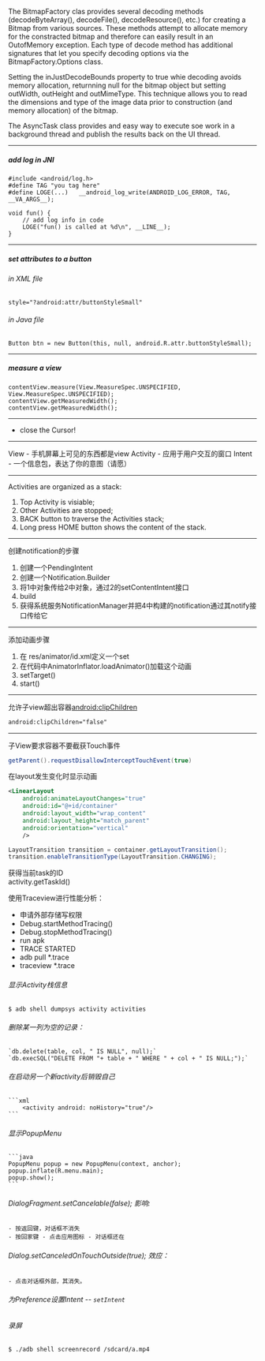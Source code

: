 The BitmapFactory clas provides several decoding methods (decodeByteArray(), decodeFile(), decodeResource(), etc.) for creating a Bitmap from various sources. These methods attempt to allocate memory for the constracted bitmap and therefore can easily result in an OutofMemory exception.
Each type of decode method has additional signatures that let you specify decoding options via the BitmapFactory.Options class.

Setting the inJustDecodeBounds property to true whie decoding avoids memory allocation, returnning null for the bitmap object but setting outWidth, outHeight and outMimeType. This technique allows you to read the dimensions and type of the image data prior to construction (and memory allocation) of the bitmap.

The AsyncTask class provides and easy way to execute soe work in a background thread and publish the results back on the UI thread.

---

##### add log in JNI
	#include <android/log.h>
	#define TAG "you tag here"
	#define LOGE(...)	__android_log_write(ANDROID_LOG_ERROR, TAG, __VA_ARGS__);
	
	void fun() {
		// add log info in code
		LOGE("fun() is called at %d\n", __LINE__);
	}
	
---

##### set attributes to a button
###### in XML file  
	style="?android:attr/buttonStyleSmall"
###### in Java file  
	Button btn = new Button(this, null, android.R.attr.buttonStyleSmall);

---

##### measure a view
	contentView.measure(View.MeasureSpec.UNSPECIFIED, View.MeasureSpec.UNSPECIFIED);
	contentView.getMeasuredWidth();
	contentView.getMeasuredWidth();

---

*  close the Cursor!

---

View - 手机屏幕上可见的东西都是view
Activity - 应用于用户交互的窗口
Intent - 一个信息包，表达了你的意图（请愿）

---

Activities are organized as a stack:
1. Top Activity is visiable;
2. Other Activities are stopped;
3. BACK button to traverse the Activities stack;
4. Long press HOME button shows the content of the stack.

---

创建notification的步骤
1. 创建一个PendingIntent
2. 创建一个Notification.Builder
3. 将1中对象传给2中对象，通过2的setContentIntent接口
4. build
5. 获得系统服务NotificationManager并把4中构建的notification通过其notify接口传给它

---

添加动画步骤
1. 在 res/animator/id.xml定义一个set
2. 在代码中AnimatorInflator.loadAnimator()加载这个动画
3. setTarget()
4. start()

---

允许子view超出容器[android:clipChildren](http://developer.android.com/reference/android/view/ViewGroup.html#attr_android:clipChildren)
```xml
android:clipChildren="false"
```

---

子View要求容器不要截获Touch事件
```Java
getParent().requestDisallowInterceptTouchEvent(true)
```

在layout发生变化时显示动画  
```xml
<LinearLayout
	android:animateLayoutChanges="true"
	android:id="@+id/container"
	android:layout_width="wrap_content"
	android:layout_height="match_parent"
	android:orientation="vertical"
	/>
```
```java
LayoutTransition transition = container.getLayoutTransition();
transition.enableTransitionType(LayoutTransition.CHANGING);
```

获得当前task的ID  
	activity.getTaskId()

使用Traceview进行性能分析：  
- 申请外部存储写权限
- Debug.startMethodTracing()
- Debug.stopMethodTracing()
- run apk
- TRACE STARTED
- adb pull *.trace
- traceview *.trace

###### 显示Activity栈信息
	$ adb shell dumpsys activity activities

###### 删除某一列为空的记录：
	`db.delete(table, col, " IS NULL", null);`
	`db.execSQL("DELETE FROM "+ table + " WHERE " + col + " IS NULL;");`

###### 在启动另一个新activity后销毁自己
	```xml
		<activity android: noHistory="true"/>
	```
###### 显示PopupMenu 
	```java
	PopupMenu popup = new PopupMenu(context, anchor);
	popup.inflate(R.menu.main);
	popup.show();
	```

###### DialogFragment.setCancelable(false); 影响:
	- 按返回键，对话框不消失
	- 按回家键 - 点击应用图标 - 对话框还在

###### Dialog.setCanceledOnTouchOutside(true); 效应：
	- 点击对话框外部，其消失。

###### 为Preference设置Intent -- `setIntent`

###### 录屏
	$ ./adb shell screenrecord /sdcard/a.mp4
